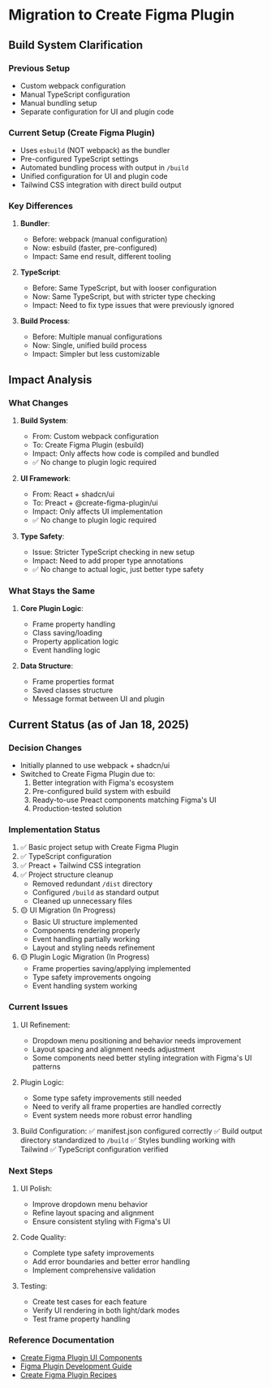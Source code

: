 # Migration to Create Figma Plugin

## Build System Clarification

### Previous Setup
- Custom webpack configuration
- Manual TypeScript configuration
- Manual bundling setup
- Separate configuration for UI and plugin code

### Current Setup (Create Figma Plugin)
- Uses `esbuild` (NOT webpack) as the bundler
- Pre-configured TypeScript settings
- Automated bundling process with output in `/build`
- Unified configuration for UI and plugin code
- Tailwind CSS integration with direct build output

### Key Differences
1. **Bundler**:
   - Before: webpack (manual configuration)
   - Now: esbuild (faster, pre-configured)
   - Impact: Same end result, different tooling

2. **TypeScript**:
   - Before: Same TypeScript, but with looser configuration
   - Now: Same TypeScript, but with stricter type checking
   - Impact: Need to fix type issues that were previously ignored

3. **Build Process**:
   - Before: Multiple manual configurations
   - Now: Single, unified build process
   - Impact: Simpler but less customizable

## Impact Analysis

### What Changes
1. **Build System**:
   - From: Custom webpack configuration
   - To: Create Figma Plugin (esbuild)
   - Impact: Only affects how code is compiled and bundled
   - ✅ No change to plugin logic required

2. **UI Framework**:
   - From: React + shadcn/ui
   - To: Preact + @create-figma-plugin/ui
   - Impact: Only affects UI implementation
   - ✅ No change to plugin logic required

3. **Type Safety**:
   - Issue: Stricter TypeScript checking in new setup
   - Impact: Need to add proper type annotations
   - ✅ No change to actual logic, just better type safety

### What Stays the Same
1. **Core Plugin Logic**:
   - Frame property handling
   - Class saving/loading
   - Property application logic
   - Event handling logic

2. **Data Structure**:
   - Frame properties format
   - Saved classes structure
   - Message format between UI and plugin

## Current Status (as of Jan 18, 2025)

### Decision Changes
- Initially planned to use webpack + shadcn/ui
- Switched to Create Figma Plugin due to:
  1. Better integration with Figma's ecosystem
  2. Pre-configured build system with esbuild
  3. Ready-to-use Preact components matching Figma's UI
  4. Production-tested solution

### Implementation Status
1. ✅ Basic project setup with Create Figma Plugin
2. ✅ TypeScript configuration
3. ✅ Preact + Tailwind CSS integration
4. ✅ Project structure cleanup
   - Removed redundant `/dist` directory
   - Configured `/build` as standard output
   - Cleaned up unnecessary files
5. 🟡 UI Migration (In Progress)
   - Basic UI structure implemented
   - Components rendering properly
   - Event handling partially working
   - Layout and styling needs refinement
6. 🟡 Plugin Logic Migration (In Progress)
   - Frame properties saving/applying implemented
   - Type safety improvements ongoing
   - Event handling system working

### Current Issues
1. UI Refinement:
   - Dropdown menu positioning and behavior needs improvement
   - Layout spacing and alignment needs adjustment
   - Some components need better styling integration with Figma's UI patterns

2. Plugin Logic:
   - Some type safety improvements still needed
   - Need to verify all frame properties are handled correctly
   - Event system needs more robust error handling

3. Build Configuration:
   ✅ manifest.json configured correctly
   ✅ Build output directory standardized to `/build`
   ✅ Styles bundling working with Tailwind
   ✅ TypeScript configuration verified

### Next Steps
1. UI Polish:
   - Improve dropdown menu behavior
   - Refine layout spacing and alignment
   - Ensure consistent styling with Figma's UI

2. Code Quality:
   - Complete type safety improvements
   - Add error boundaries and better error handling
   - Implement comprehensive validation

3. Testing:
   - Create test cases for each feature
   - Verify UI rendering in both light/dark modes
   - Test frame property handling

### Reference Documentation
- [Create Figma Plugin UI Components](https://yuanqing.github.io/create-figma-plugin/ui/)
- [Figma Plugin Development Guide](https://www.figma.com/plugin-docs/)
- [Create Figma Plugin Recipes](https://yuanqing.github.io/create-figma-plugin/recipes/) 